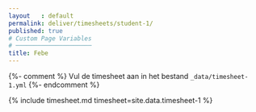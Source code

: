 ```yaml
---
layout   : default
permalink: deliver/timesheets/student-1/
published: true
# Custom Page Variables
# ─────────────────────
title: Febe 
---
```

{%- comment %}
Vul de timesheet aan in het bestand `_data/timesheet-1.yml`
{%- endcomment %}

{% include timesheet.md timesheet=site.data.timesheet-1 %}
